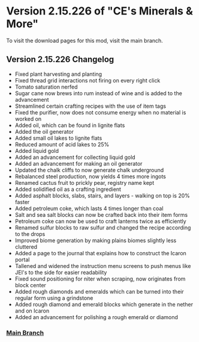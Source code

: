 # Version 2.15.226 of "CE's Minerals & More"
To visit the download pages for this mod, visit the main branch.

## Version 2.15.226 Changelog
- Fixed plant harvesting and planting
- Fixed thread grid interactions not firing on every right click
- Tomato saturation nerfed
- Sugar cane now brews into rum instead of wine and is added to the advancement
- Streamlined certain crafting recipes with the use of item tags
- Fixed the purifier, now does not consume energy when no material is worked on
- Added oil, which can be found in lignite flats
- Added the oil generator
- Added small oil lakes to lignite flats
- Reduced amount of acid lakes to 25%
- Added liquid gold
- Added an advancement for collecting liquid gold
- Added an advancement for making an oil generator
- Updated the chalk cliffs to now generate chalk underground
- Rebalanced steel production, now yields 4 times more ingots
- Renamed cactus fruit to prickly pear, registry name kept
- Added solidified oil as a crafting ingredient
- Added asphalt blocks, slabs, stairs, and layers - walking on top is 20% faster
- Added petroleum coke, which lasts 4 times longer than coal
- Salt and sea salt blocks can now be crafted back into their item forms
- Petroleum coke can now be used to craft lanterns twice as efficiently
- Renamed sulfur blocks to raw sulfur and changed the recipe according to the drops
- Improved biome generation by making plains biomes slightly less cluttered
- Added a page to the journal that explains how to construct the Icaron portal
- Tallened and widened the instruction menu screens to push menus like JEI's to the side for easier readability
- Fixed sound positioning for niter when scraping, now originates from block center
- Added rough diamonds and emeralds which can be turned into their regular form using a grindstone
- Added rough diamond and emerald blocks which generate in the nether and on Icaron
- Added an advancement for polishing a rough emerald or diamond

### [Main Branch](https://github.com/CreeperEntertain/CE-s-Minerals-More/tree/main)
